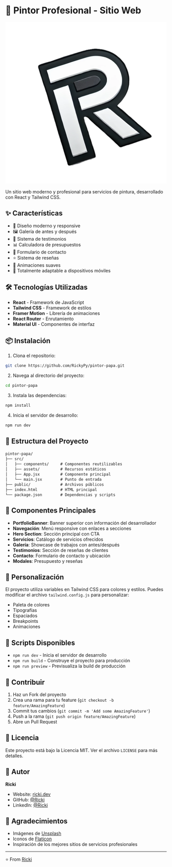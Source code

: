 # 🎨 Pintor Profesional - Sitio Web

![Pintor Profesional](public/logo.png)

Un sitio web moderno y profesional para servicios de pintura, desarrollado con React y Tailwind CSS.

## ✨ Características

- 🎯 Diseño moderno y responsive
- 🖼️ Galería de antes y después
- 💬 Sistema de testimonios
- 📊 Calculadora de presupuestos
- 📝 Formulario de contacto
- ⭐ Sistema de reseñas
- 🌟 Animaciones suaves
- 📱 Totalmente adaptable a dispositivos móviles

## 🛠️ Tecnologías Utilizadas

- **React** - Framework de JavaScript
- **Tailwind CSS** - Framework de estilos
- **Framer Motion** - Librería de animaciones
- **React Router** - Enrutamiento
- **Material UI** - Componentes de interfaz

## 📦 Instalación

1. Clona el repositorio:
```bash
git clone https://github.com/RickyPy/pintor-papa.git
```

2. Navega al directorio del proyecto:
```bash
cd pintor-papa
```

3. Instala las dependencias:
```bash
npm install
```

4. Inicia el servidor de desarrollo:
```bash
npm run dev
```

## 🚀 Estructura del Proyecto

```
pintor-papa/
├── src/
│   ├── components/     # Componentes reutilizables
│   ├── assets/         # Recursos estáticos
│   ├── App.jsx         # Componente principal
│   └── main.jsx        # Punto de entrada
├── public/             # Archivos públicos
├── index.html          # HTML principal
└── package.json        # Dependencias y scripts
```

## 📱 Componentes Principales

- **PortfolioBanner**: Banner superior con información del desarrollador
- **Navegación**: Menú responsive con enlaces a secciones
- **Hero Section**: Sección principal con CTA
- **Servicios**: Catálogo de servicios ofrecidos
- **Galería**: Showcase de trabajos con antes/después
- **Testimonios**: Sección de reseñas de clientes
- **Contacto**: Formulario de contacto y ubicación
- **Modales**: Presupuesto y reseñas

## 🎨 Personalización

El proyecto utiliza variables en Tailwind CSS para colores y estilos. Puedes modificar el archivo `tailwind.config.js` para personalizar:

- Paleta de colores
- Tipografías
- Espaciados
- Breakpoints
- Animaciones

## 📄 Scripts Disponibles

- `npm run dev` - Inicia el servidor de desarrollo
- `npm run build` - Construye el proyecto para producción
- `npm run preview` - Previsualiza la build de producción

## 🤝 Contribuir

1. Haz un Fork del proyecto
2. Crea una rama para tu feature (`git checkout -b feature/AmazingFeature`)
3. Commit tus cambios (`git commit -m 'Add some AmazingFeature'`)
4. Push a la rama (`git push origin feature/AmazingFeature`)
5. Abre un Pull Request

## 📝 Licencia

Este proyecto está bajo la Licencia MIT. Ver el archivo `LICENSE` para más detalles.

## 👤 Autor

**Ricki**
- Website: [ricki.dev](https://ricki.dev)
- GitHub: [@Ricki](https://github.com/Ricki)
- LinkedIn: [@Ricki](https://linkedin.com/in/Ricki)

## 🙏 Agradecimientos

- Imágenes de [Unsplash](https://unsplash.com)
- Iconos de [Flaticon](https://www.flaticon.com)
- Inspiración de los mejores sitios de servicios profesionales

---
⭐️ From [Ricki](https://github.com/Ricki)
